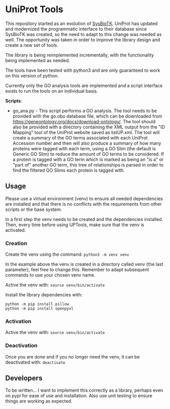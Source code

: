 # UniProt Tools
This repository started as an evolution of [SysBioTK](https://sysbiotk.sourceforge.io/). UniProt has updated and modernized the programmatic interface to their database since SysBioTK was created, so the need to adapt to this change was needed as well. The opportunity was taken in order to improve the library design and create a new set of tools.

The library is being reimplemented incrementally, with the functionality being implemented as needed.

The tools have been tested with python3 and are only guaranteed to work on this version of python.

Currently only the GO analysis tools are implemented and a script interface exists to run the tools on an individual basis.

**Scripts**:
  * go_ana.py - This script performs a GO analysis. The tool needs to be provided with the go.obo database file, which can be downloaded from https://geneontology.org/docs/download-ontology/. The tool should also be provided with a directory containing the XML output from the "ID Mapping" tool of the UniProt website saved as listUP.xml. The tool will create a summary of the GO terms associated with each UniProt Accession number and then will also produce a summary of how many proteins were tagged with each term, using a GO Slim (the default is Generic GO Slim) to reduce the amount of GO terms to be considered. If a protein is tagged with a GO term which is marked as being an "is a" or "part of" another GO term, this tree of relationships is parsed in order to find the filtered GO Slims each protein is tagged with.

## Usage
Please use a virtual environment (venv) to ensure all needed dependencies are installed and that there is no conflicts with the requirements from other scripts or the base system.

In a first step the venv needs to be created and the dependencies installed.
Then, every time before using UPTools, make sure that the venv is activated.

### Creation
Create the venv using the command: `python3 -m venv venv`

In the example above the venv is created in a directory called venv (the last parameter), feel free to change this. Remember to adapt subsequent commands to use your chosen venv name.

Active the venv with: `source venv/bin/activate`

Install the library dependencies with:
```
python -m pip install pillow
python -m pip install openpyxl
```

### Activation
Active the venv with: `source venv/bin/activate`

### Deactivation
Once you are done and if you no longer need the venv, it can be deactivated with: `deactivate`

## Developers
To be written... I want to implement this correctly as a library, perhaps even on pypi for ease of use and installation. Also use unit testing to ensure things are working as expected.
